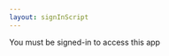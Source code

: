 ```yaml
---
layout: signInScript
---
```

<p id="demo">You must be signed-in to access this app</p>
<p id="id" style="display: none;"></p>
<div id= "form" style="display: none;">
  Phone number: <a href ="../mycontacts" target="_blank">View your contacts here</a><textarea id="phone" placeholder="Multiple contacts can entered separated by a space or , inbetween them"></textarea>
  SMS Message: <textarea type="text" id="say"></textarea>
<br><br>
<button id= "btn" onclick="myFunction(document.getElementById('phone').value,document.getElementById('say').value);">Send</button>
</div>
<div id="my-signin2"></div>
<a href="javascript:;" id="signout" onclick="signOut();" style="display: none;">Sign out</a>

<script>
//code for google sign-in
function onSuccess(googleUser) {
    document.getElementById("my-signin2").style.display = "none";
    document.getElementById("form").style.display = "initial";
    document.getElementById("signout").style.display = "initial";
     //display user details
     var profile = googleUser.getBasicProfile();
     document.getElementById("demo").innerText = "Welcome "+ profile.getName()+ " ("+profile.getEmail()+")";
     console.log('Logged in as: ' + profile.getName()+ " "+profile.getEmail());
    //get firebase token using email id
    var url= "https://script.google.com/macros/s/AKfycbzt9Hbl-fc3wM-xQU_EkqvYKFmSwLX2m9HJdZv75IR6T06OBxw/exec?mail="+profile.getEmail();
 var xmlHttp = new XMLHttpRequest();
    xmlHttp.onreadystatechange = function() {
        if (xmlHttp.readyState == 4 && xmlHttp.status == 200)
            document.getElementById("id").innerText= xmlHttp.responseText;
    }
    xmlHttp.open("GET", url, true); // true for asynchronous 
    xmlHttp.send(null);
    //end firebase token retrieval
    }
    function onFailure(error) {
      console.log(error);
    }
    function renderButton() {
      gapi.signin2.render('my-signin2', {
        'scope': 'profile email',
        'width': 240,
        'height': 50,
        'longtitle': true,
        'theme': 'dark',
        'onsuccess': onSuccess,
        'onfailure': onFailure
      });
    }
 //google signout
 function signOut() {
    var auth2 = gapi.auth2.getAuthInstance();
    auth2.signOut().then(function () {
    console.log('User signed out.');
    location.reload();
    });
  }
//send sms
function myFunction(phone,say) {
  phone = phone.replace(/\n/g, "',");
  var id= document.getElementById("id").innerText;
  if (id==="noToken"){
     document.getElementById("demo").innerHTML = "You haven't installed/registered Net2SMS app. Kindly install the app from <a href='https://drive.google.com/open?id=1BY9HzqFtTCpjGMbcnoll6L_kNEWpmKcf'>here</a> to use this online SMS feature.";
    return;
    }
//change button state
 document.getElementById("btn").innerText = "Sending...";
 
//make call to script
  fetch("https://t.orthosam.com/send.php?phone="+phone+"&say="+say+"&id="+id)
  .then(function(data) {
    // Here you get the data
    document.getElementById("form").style.display = "none";
    document.getElementById("demo").innerHTML = "Sent. <a href='javascript:location.reload();' id='reload'>Send another message</a>";
    console.log(data);
    })
  .catch(function(error) {
    // If there is any error
    document.getElementById("demo").innerHTML = "Server error. Try again";
    console.log(error);
  });
}
//send sms end
</script>
